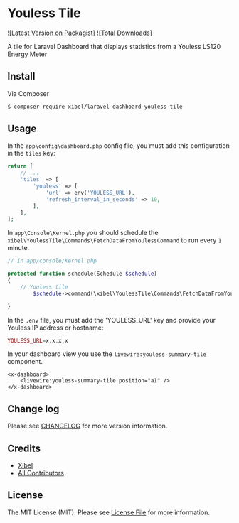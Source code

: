 # Youless Tile

[![Latest Version on Packagist]][link-packagist]
[![Total Downloads]][link-downloads]

A tile for Laravel Dashboard that displays statistics from a Youless LS120 Energy Meter

## Install

Via Composer

```bash
$ composer require xibel/laravel-dashboard-youless-tile
```

## Usage

In the `app\config\dashboard.php` config file, you must add this configuration in the `tiles` key:

```php
return [
    // ...
    'tiles' => [
        'youless' => [
            'url' => env('YOULESS_URL'),
            'refresh_interval_in_seconds' => 10,
        ],
    ],
];
```

In `app\Console\Kernel.php` you should schedule the `xibel\YoulessTile\Commands\FetchDataFromYoulessCommand` to run every `1` minute.

```php
// in app/console/Kernel.php

protected function schedule(Schedule $schedule)
{
    // Youless tile
        $schedule->command(\xibel\YoulessTile\Commands\FetchDataFromYoulessCommand::class)->everyMinute();

}
```

In the `.env` file, you must add the 'YOULESS_URL' key and provide your Youless IP address or hostname:

```php
YOULESS_URL=x.x.x.x
```

In your dashboard view you use the `livewire:youless-summary-tile` component.

```blade
<x-dashboard>
    <livewire:youless-summary-tile position="a1" />
</x-dashboard>
```
## Change log

Please see [CHANGELOG](CHANGELOG.md) for more version information.

## Credits

- [Xibel][link-author]
- [All Contributors][link-contributors]

## License

The MIT License (MIT). Please see [License File](LICENSE.md) for more information.

[link-packagist]: https://packagist.org/packages/xibel/laravel-dashboard-youless-tile
[link-downloads]: https://packagist.org/packages/xibel/laravel-dashboard-youless-tile
[link-author]: https://github.com/xibel
[link-contributors]: ../../contributors